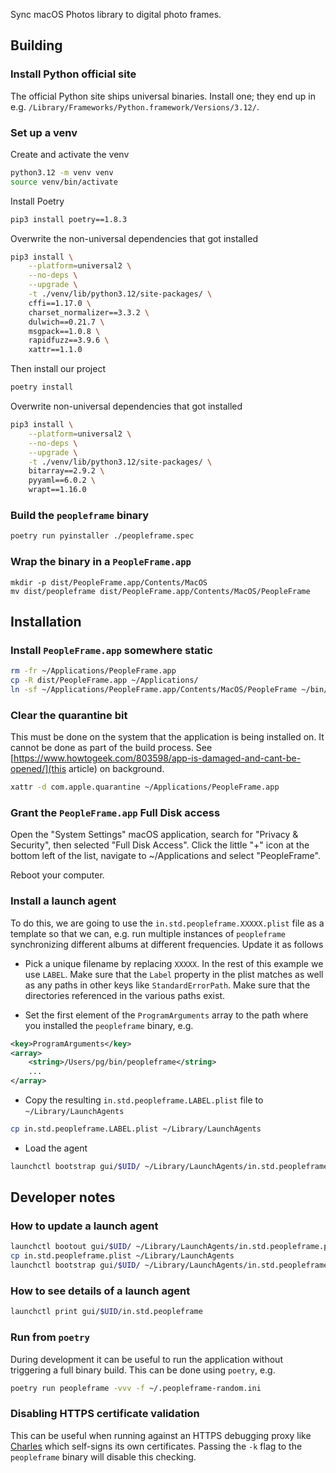 Sync macOS Photos library to digital photo frames.

## Building

### Install Python official site

The official Python site ships universal binaries. Install one; they end up in
e.g. `/Library/Frameworks/Python.framework/Versions/3.12/`.

### Set up a venv

Create and activate the venv
```bash
python3.12 -m venv venv
source venv/bin/activate
```

Install Poetry
```bash
pip3 install poetry==1.8.3
```

Overwrite the non-universal dependencies that got installed
```bash
pip3 install \
    --platform=universal2 \
    --no-deps \
    --upgrade \
    -t ./venv/lib/python3.12/site-packages/ \
    cffi==1.17.0 \
    charset_normalizer==3.3.2 \
    dulwich==0.21.7 \
    msgpack==1.0.8 \
    rapidfuzz==3.9.6 \
    xattr==1.1.0
```

Then install our project
```bash
poetry install
```

Overwrite non-universal dependencies that got installed
```bash
pip3 install \
    --platform=universal2 \
    --no-deps \
    --upgrade \
    -t ./venv/lib/python3.12/site-packages/ \
    bitarray==2.9.2 \
    pyyaml==6.0.2 \
    wrapt==1.16.0
```

### Build the `peopleframe` binary

```bash
poetry run pyinstaller ./peopleframe.spec
```

### Wrap the binary in a `PeopleFrame.app`

```
mkdir -p dist/PeopleFrame.app/Contents/MacOS
mv dist/peopleframe dist/PeopleFrame.app/Contents/MacOS/PeopleFrame
```

## Installation

### Install `PeopleFrame.app` somewhere static

```bash
rm -fr ~/Applications/PeopleFrame.app
cp -R dist/PeopleFrame.app ~/Applications/
ln -sf ~/Applications/PeopleFrame.app/Contents/MacOS/PeopleFrame ~/bin/peopleframe
```

### Clear the quarantine bit

This must be done on the system that the application is being installed on. It cannot be done as part of the build process. See [https://www.howtogeek.com/803598/app-is-damaged-and-cant-be-opened/](this article) on background.
```bash
xattr -d com.apple.quarantine ~/Applications/PeopleFrame.app
```

### Grant the `PeopleFrame.app` Full Disk access

Open the "System Settings" macOS application, search for "Privacy & Security", then selected "Full Disk Access". Click the little "+" icon at the bottom left of the list, navigate to ~/Applications and select "PeopleFrame".

Reboot your computer.

### Install a launch agent

To do this, we are going to use the `in.std.peopleframe.XXXXX.plist` file as a
template so that we can, e.g. run multiple instances of `peopleframe`
synchronizing different albums at different frequencies. Update it as follows

- Pick a unique filename by replacing `XXXXX`. In the rest of this example we use `LABEL`. Make sure that the `Label` property in the plist matches as well as any paths in other keys like `StandardErrorPath`. Make sure that the directories referenced in the various paths exist.

- Set the first element of the `ProgramArguments` array to the path where you installed the `peopleframe` binary, e.g.

```xml
<key>ProgramArguments</key>
<array>
    <string>/Users/pg/bin/peopleframe</string>
    ...
</array>
```

- Copy the resulting `in.std.peopleframe.LABEL.plist` file to `~/Library/LaunchAgents`

```bash
cp in.std.peopleframe.LABEL.plist ~/Library/LaunchAgents
```

- Load the agent

```bash
launchctl bootstrap gui/$UID/ ~/Library/LaunchAgents/in.std.peopleframe.LABEL.plist
```

## Developer notes

### How to update a launch agent

```bash
launchctl bootout gui/$UID/ ~/Library/LaunchAgents/in.std.peopleframe.plist
cp in.std.peopleframe.plist ~/Library/LaunchAgents
launchctl bootstrap gui/$UID/ ~/Library/LaunchAgents/in.std.peopleframe.plist
```

### How to see details of a launch agent

```bash
launchctl print gui/$UID/in.std.peopleframe
```

### Run from `poetry`

During development it can be useful to run the application without triggering a full binary build. This can be done using `poetry`, e.g.

```bash
poetry run peopleframe -vvv -f ~/.peopleframe-random.ini
```

### Disabling HTTPS certificate validation

This can be useful when running against an HTTPS debugging proxy like [Charles](https://charlesproxy.com/) which self-signs its own certificates. Passing the `-k` flag to the `peopleframe` binary will disable this checking.
